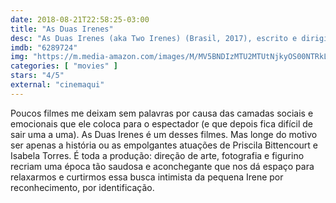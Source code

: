 ```yaml
---
date: 2018-08-21T22:58:25-03:00
title: "As Duas Irenes"
desc: "As Duas Irenes (aka Two Irenes) (Brasil, 2017), escrito e dirigido por Fabio Meira, com Priscila Bittencourt, Isabela Torres, Marco Ricca."
imdb: "6289724"
img: "https://m.media-amazon.com/images/M/MV5BNDIzMTU2MTUtNjkyOS00NTRkLTlmMzMtOWM2YzVhYjI1ZTllXkEyXkFqcGdeQXVyMTM4NTA4MzE@._V1_SY150_CR2,0,101,150_.jpg"
categories: [ "movies" ]
stars: "4/5"
external: "cinemaqui"
---
```

Poucos filmes me deixam sem palavras por causa das camadas sociais e emocionais que ele coloca para o espectador (e que depois fica difícil de sair uma a uma). As Duas Irenes é um desses filmes. Mas longe do motivo ser apenas a história ou as empolgantes atuações de Priscila Bittencourt e Isabela Torres. É toda a produção: direção de arte, fotografia e figurino recriam uma época tão saudosa e aconchegante que nos dá espaço para relaxarmos e curtirmos essa busca intimista da pequena Irene por reconhecimento, por identificação.
